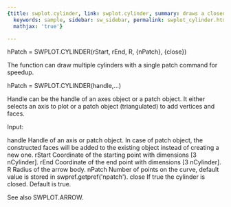 ```yaml
---
{title: swplot.cylinder, link: swplot.cylinder, summary: draws a closed/open 3D cylinder,
  keywords: sample, sidebar: sw_sidebar, permalink: swplot_cylinder.html, folder: swplot,
  mathjax: 'true'}

---
```

 
hPatch = SWPLOT.CYLINDER(rStart, rEnd, R, {nPatch}, {close})
 
The function can draw multiple cylinders with a single patch command for
speedup.
 
hPatch = SWPLOT.CYLINDER(handle,...)
 
Handle can be the handle of an axes object or a patch object. It either
selects an axis to plot or a patch object (triangulated) to add vertices
and faces.
 
Input:
 
handle    Handle of an axis or patch object. In case of patch object, the
          constructed faces will be added to the existing object instead
          of creating a new one.
rStart    Coordinate of the starting point with dimensions [3 nCylinder].
rEnd      Coordinate of the end point with dimensions [3 nCylinder].
R         Radius of the arrow body.
nPatch    Number of points on the curve, default value is stored in
          swpref.getpref('npatch').
close     If true the cylinder is closed. Default is true.
 
See also SWPLOT.ARROW.
 

